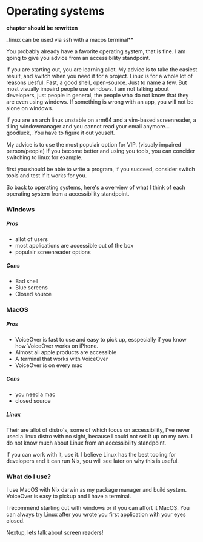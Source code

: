 # Operating systems

**chapter should be rewritten**

_linux can be used via ssh with a macos terminal**

You probably already have a favorite operating system, that is fine. 
I am going to give you advice from an accessibility standpoint.

If you are starting out, you are learning allot. My advice is to take the easiest result, and switch when you need it for a project.
Linux is for a whole lot of reasons uesful. Fast, a good shell, open-source. Just to name a few.
But most visually impaird people use windows. I am not talking about developers, just people in general, the people who do not know that they are even using windows.
If something is wrong with an app, you will not be alone on windows.

If you are an arch linux unstable on arm64 and a vim-based screenreader, a tiling windowmanager and you cannot read your email anymore... goodluck,. You have to figure it out youself.

My advice is to use the most populair option for VIP. (visualy impaired person/people)
If you become better and using you tools, you can concider switching to linux for example.

first you should be able to write a program, if you succeed, consider switch tools and test if it works for you.

So back to operating systems, here's a overview of what I think of each operating system from a accessibility standpoint.


### Windows

##### Pros

- allot of users
- most applications are accessible out of the box
- populair screenreader options

##### Cons

- Bad shell
- Blue screens
- Closed source


### MacOS

##### Pros

- VoiceOver is fast to use and easy to pick up, esspecially if you  know how VoiceOver works on iPhone.
- Almost all apple products are accessible
- A terminal that works with VoiceOver
- VoiceOver is on every mac


##### Cons

- you need a mac
- closed source

##### Linux

Their are allot of distro's, some of which focus on accessibility, I've never used a linux distro with no sight, because I could not set it up on my own.
I do not know much about Linux from an accessibility standpoint.

If you can work with it, use it. 
I believe Linux has the best tooling for developers and it can run Nix, you will see later on why this is useful.


### What do I use?

I use MacOS with Nix darwin as my package manager and build system.
VoiceOver is easy to pickup and I have a terminal.

I recommend starting out with windows or if you can affort it MacOS.
You can always try Linux after you wrote you first application with your eyes closed.


Nextup, lets talk about screen readers!

